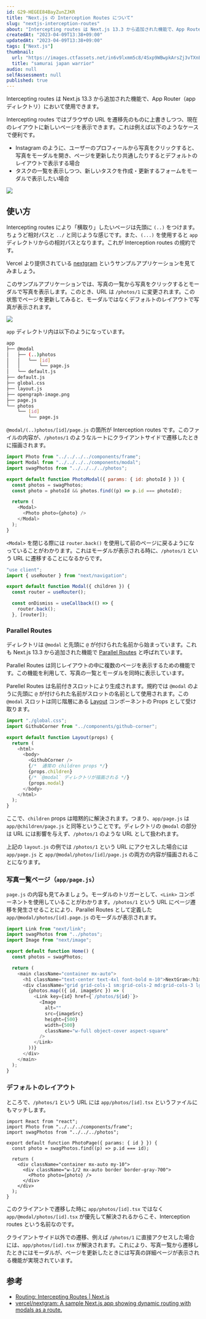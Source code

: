 ```yaml
---
id: G29-HEGEE84BayZunZJKR
title: "Next.js の Interception Routes について"
slug: "nextjs-interception-routes"
about: "Intercepting routes は Next.js 13.3 から追加された機能で、App Router（app ディレクトリ）において使用できます。Intercepting routes ではブラウザの URL を遷移先のものに上書きしつつ、現在のレイアウトに新しいページを表示できます。これは例えば Instagram のように、ユーザーのプロフィールから写真をクリックすると、写真をモーダルを開き、ページを更新したり共通したりするとデフォルトのレイアウトで表示する場合などに便利です。"
createdAt: "2023-04-09T13:38+09:00"
updatedAt: "2023-04-09T13:38+09:00"
tags: ["Next.js"]
thumbnail:
  url: "https://images.ctfassets.net/in6v9lxmm5c8/4Sxp9WBwpkArsZj3vTXnE1/0fc392ade0505df2688b32ca95db303e/___Pngtree___samurai_japan_warrior_8177656.png"
  title: "samurai japan warrior"
audio: null
selfAssessment: null
published: true
---
```

Intercepting routes は Next.js 13.3 から追加された機能で、App Router（app ディレクトリ）において使用できます。

Intercepting routes ではブラウザの URL を遷移先のものに上書きしつつ、現在のレイアウトに新しいページを表示できます。これは例えば以下のようなケースで便利です。

- Instagram のように、ユーザーのプロフィールから写真をクリックすると、写真をモーダルを開き、ページを更新したり共通したりするとデフォルトのレイアウトで表示する場合
- タスクの一覧を表示しつつ、新しいタスクを作成・更新するフォームをモーダルで表示したい場合

![](https://images.ctfassets.net/in6v9lxmm5c8/4RWYP3Qcrv3Lo7J9H7xgXa/ad172ed8244e4ba0774f2d17d0dae20b/instagram-example.gif)

## 使い方

Intercepting routes により「横取り」したいページは先頭に `(..)` をつけます。ちょうど相対パスと `../` と同じような感じです。また、`(...)` を使用すると `app` ディレクトリからの相対パスとなります。これが Interception routes の規約です。

Vercel より提供されている [nextgram](https://github.com/vercel/nextgram) というサンプルアプリケーションを見てみましょう。

このサンプルアプリケーションでは、写真の一覧から写真をクリックするとモーダルで写真を表示します。このとき、URL は `/photos/1` に変更されます。この状態でページを更新してみると、モーダルではなくデフォルトのレイアウトで写真が表示されます。

![](https://images.ctfassets.net/in6v9lxmm5c8/qIskyHzHD2xiBK1xcl88N/583ccc3b86afe8ed6f5b51029f1be6d2/next-gram.gif)

`app` ディレクトリ内は以下のようになっています。

```bash
app
├── @modal
│   ├── (..)photos
│   │   └── [id]
│   │       └── page.js
│   └── default.js
├── default.js
├── global.css
├── layout.js
├── opengraph-image.png
├── page.js
└── photos
    └── [id]
        └── page.js
```

`@modal/(..)photos/[id]/page.js` の箇所が Interception routes です。このファイルの内容が、`/photos/1` のようなルートにクライアントサイドで遷移したときに描画されます。

```tsx:app/@modal/(..)photos/[id]/page.js
import Photo from "../../../../components/frame";
import Modal from "../../../../components/modal";
import swagPhotos from "../../../../photos";

export default function PhotoModal({ params: { id: photoId } }) {
  const photos = swagPhotos;
  const photo = photoId && photos.find((p) => p.id === photoId);

  return (
    <Modal>
      <Photo photo={photo} />
    </Modal>
  );
}
```

`<Modal>` を閉じる際には `router.back()` を使用して前のページに戻るようになっていることがわかります。これはモーダルが表示される時に、`/photos/1` という URL に遷移することになるからです。

```tsx:components/modal/index.js
"use client";
import { useRouter } from "next/navigation";

export default function Modal({ children }) {
  const router = useRouter();

  const onDismiss = useCallback(() => {
    router.back();
  }, [router]);
```

### Parallel Routes

ディレクトリは `@modal` と先頭に `@` が付けられた名前から始まっています。これも Next.js 13.3 から追加された機能で [Parallel Routes](https://beta.nextjs.org/docs/routing/parallel-routes) と呼ばれています。

Parallel Routes は同じレイアウトの中に複数のページを表示するための機能です。この機能を利用して、写真の一覧とモーダルを同時に表示しています。

Parellel Routes は名前付きスロットにより生成されます。規約では `@modal` のように先頭に `@` が付けられた名前がスロットの名前として使用されます。この `@modal` スロットは同じ階層にある [Layout](https://beta.nextjs.org/docs/routing/pages-and-layouts#layouts) コンポーネントの Props として受け取ります。

```tsx:app/layout.js
import "./global.css";
import GithubCorner from "../components/github-corner";

export default function Layout(props) {
  return (
    <html>
      <body>
        <GithubCorner />
        {/*  通常の children props */}
        {props.children}
        {/* `@modal` ディレクトリが描画される */}
        {props.modal}
      </body>
    </html>
  );
}
```

ここで、`children` props は暗黙的に解決されます。つまり、`app/page.js` は `app/@children/page.js` と同等ということです。ディレクトリの `@modal` の部分は URL には影響を与えず、`/photos/1` のような URL として扱われます。

上記の `layout.js` の例では `/photos/1` という URL にアクセスした場合には `app/page.js` と `app/@modal/photos/[id]/page.js` の両方の内容が描画されることになります。

### 写真一覧ページ（`app/page.js`）

`page.js` の内容も見てみましょう。モーダルのトリガーとして、`<Link>` コンポーネントを使用していることがわかります。`/photos/1` という URL にページ遷移を発生させることにより、Parallel Routes として定義した `app/@modal/photos/[id].page.js` のモーダルが表示されます。

```tsx:app/page.js
import Link from "next/link";
import swagPhotos from "../photos";
import Image from "next/image";

export default function Home() {
  const photos = swagPhotos;

  return (
    <main className="container mx-auto">
      <h1 className="text-center text-4xl font-bold m-10">NextGram</h1>
      <div className="grid grid-cols-1 sm:grid-cols-2 md:grid-cols-3 lg:grid-cols-3 auto-rows-max	 gap-6 m-10">
        {photos.map(({ id, imageSrc }) => (
          <Link key={id} href={`/photos/${id}`}>
            <Image
              alt=""
              src={imageSrc}
              height={500}
              width={500}
              className="w-full object-cover aspect-square"
            />
          </Link>
        ))}
      </div>
    </main>
  );
}
```

### デフォルトのレイアウト

ところで、`/photos/1` という URL には `app/photos/[id].tsx` というファイルにもマッチします。

```tsx:app/photos/[id].tsx
import React from "react";
import Photo from "../../../components/frame";
import swagPhotos from "../../../photos";

export default function PhotoPage({ params: { id } }) {
  const photo = swagPhotos.find((p) => p.id === id);

  return (
    <div className="container mx-auto my-10">
      <div className="w-1/2 mx-auto border border-gray-700">
        <Photo photo={photo} />
      </div>
    </div>
  );
}
```

このクライアントで遷移した時に `app/photos/[id].tsx` ではなく `app/@modal/photos/[id].tsx` が優先して解決されるからこそ、Interception routes という名前なのです。

クライアントサイド以外での遷移、例えば `/photos/1` に直接アクセスした場合には、`app/photos/[id].tsx` が解決されます。これにより、写真一覧から遷移したときにはモーダルが、ページを更新したときには写真の詳細ページが表示される機能が実現されています。

## 参考

- [Routing: Intercepting Routes | Next.js](https://beta.nextjs.org/docs/routing/intercepting-routes)
- [vercel/nextgram: A sample Next.js app showing dynamic routing with modals as a route.](https://github.com/vercel/nextgram)
